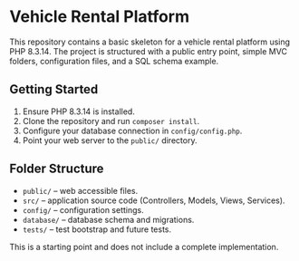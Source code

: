 # Vehicle Rental Platform

This repository contains a basic skeleton for a vehicle rental platform using PHP 8.3.14.
The project is structured with a public entry point, simple MVC folders, configuration files,
and a SQL schema example.


## Getting Started

1. Ensure PHP 8.3.14 is installed.
2. Clone the repository and run `composer install`.
3. Configure your database connection in `config/config.php`.
4. Point your web server to the `public/` directory.


## Folder Structure

- `public/` – web accessible files.
- `src/` – application source code (Controllers, Models, Views, Services).
- `config/` – configuration settings.
- `database/` – database schema and migrations.
- `tests/` – test bootstrap and future tests.

This is a starting point and does not include a complete implementation.
